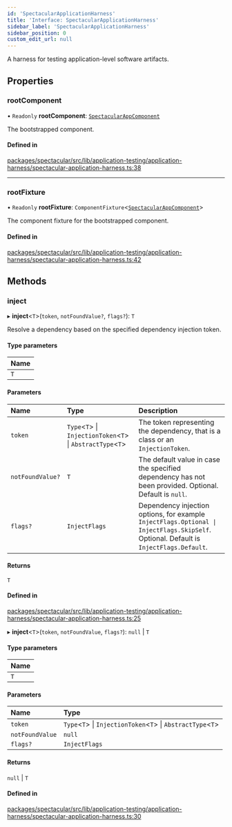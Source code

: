 ```yaml
---
id: 'SpectacularApplicationHarness'
title: 'Interface: SpectacularApplicationHarness'
sidebar_label: 'SpectacularApplicationHarness'
sidebar_position: 0
custom_edit_url: null
---
```


A harness for testing application-level software artifacts.

## Properties

### rootComponent

• `Readonly` **rootComponent**:
[`SpectacularAppComponent`](../classes/SpectacularAppComponent.md)

The bootstrapped component.

#### Defined in

[packages/spectacular/src/lib/application-testing/application-harness/spectacular-application-harness.ts:38](https://github.com/ngworker/ngworker/blob/d3bf6f9/packages/spectacular/src/lib/application-testing/application-harness/spectacular-application-harness.ts#L38)

---

### rootFixture

• `Readonly` **rootFixture**:
`ComponentFixture`\<[`SpectacularAppComponent`](../classes/SpectacularAppComponent.md)\>

The component fixture for the bootstrapped component.

#### Defined in

[packages/spectacular/src/lib/application-testing/application-harness/spectacular-application-harness.ts:42](https://github.com/ngworker/ngworker/blob/d3bf6f9/packages/spectacular/src/lib/application-testing/application-harness/spectacular-application-harness.ts#L42)

## Methods

### inject

▸ **inject**\<`T`\>(`token`, `notFoundValue?`, `flags?`): `T`

Resolve a dependency based on the specified dependency injection token.

#### Type parameters

| Name |
| :--- |
| `T`  |

#### Parameters

| Name             | Type                                                              | Description                                                                                                                           |
| :--------------- | :---------------------------------------------------------------- | :------------------------------------------------------------------------------------------------------------------------------------ |
| `token`          | `Type`\<`T`\> \| `InjectionToken`\<`T`\> \| `AbstractType`\<`T`\> | The token representing the dependency, that is a class or an `InjectionToken`.                                                        |
| `notFoundValue?` | `T`                                                               | The default value in case the specified dependency has not been provided. Optional. Default is `null`.                                |
| `flags?`         | `InjectFlags`                                                     | Dependency injection options, for example `InjectFlags.Optional \| InjectFlags.SkipSelf`. Optional. Default is `InjectFlags.Default`. |

#### Returns

`T`

#### Defined in

[packages/spectacular/src/lib/application-testing/application-harness/spectacular-application-harness.ts:25](https://github.com/ngworker/ngworker/blob/d3bf6f9/packages/spectacular/src/lib/application-testing/application-harness/spectacular-application-harness.ts#L25)

▸ **inject**\<`T`\>(`token`, `notFoundValue`, `flags?`): `null` \| `T`

#### Type parameters

| Name |
| :--- |
| `T`  |

#### Parameters

| Name            | Type                                                              |
| :-------------- | :---------------------------------------------------------------- |
| `token`         | `Type`\<`T`\> \| `InjectionToken`\<`T`\> \| `AbstractType`\<`T`\> |
| `notFoundValue` | `null`                                                            |
| `flags?`        | `InjectFlags`                                                     |

#### Returns

`null` \| `T`

#### Defined in

[packages/spectacular/src/lib/application-testing/application-harness/spectacular-application-harness.ts:30](https://github.com/ngworker/ngworker/blob/d3bf6f9/packages/spectacular/src/lib/application-testing/application-harness/spectacular-application-harness.ts#L30)
